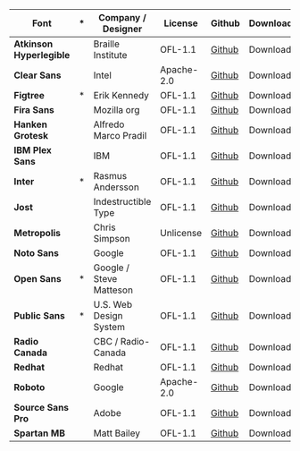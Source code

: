 | Font                      | *   | Company / Designer      | License    | Github                                                         | Download |
| ------------------------- | --- | ----------------------- | ---------- | -------------------------------------------------------------- | -------- |
| **Atkinson Hyperlegible** |     | Braille Institute       | OFL-1.1    | [Github](https://github.com/googlefonts/atkinson-hyperlegible) | Download |
| **Clear Sans**            |     | Intel                   | Apache-2.0 | [Github](https://github.com/intel/clear-sans)                  | Download |
| **Figtree**               | *   | Erik Kennedy            | OFL-1.1    | [Github](https://github.com/erikdkennedy/figtree)              | Download |
| **Fira Sans**             |     | Mozilla org             | OFL-1.1    | [Github](https://github.com/bBoxType/FiraSans)                 | Download |
| **Hanken Grotesk**        |     | Alfredo Marco Pradil    | OFL-1.1    | [Github](https://github.com/marcologous/hanken-grotesk)        | Download |
| **IBM Plex Sans**         |     | IBM                     | OFL-1.1    | [Github](https://github.com/IBM/plex)                          | Download |
| **Inter**                 | *   | Rasmus Andersson        | OFL-1.1    | [Github](https://github.com/rsms/inter)                        | Download |
| **Jost**                  |     | Indestructible Type     | OFL-1.1    | [Github](https://github.com/indestructible-type/Jost)          | Download |
| **Metropolis**            |     | Chris Simpson           | Unlicense  | [Github](https://github.com/dw5/Metropolis)                    | Download |
| **Noto Sans**             |     | Google                  | OFL-1.1    | [Github](https://github.com/notofonts/latin-greek-cyrillic )   | Download |
| **Open Sans**             | *   | Google / Steve Matteson | OFL-1.1    | [Github](https://github.com/googlefonts/opensans)              | Download |
| **Public Sans**           | *   | U.S. Web Design System  | OFL-1.1    | [Github](https://github.com/uswds/public-sans)                 | Download |
| **Radio Canada**          |     | CBC / Radio-Canada      | OFL-1.1    | [Github](https://github.com/cbcrc/radiocanadafonts)            | Download |
| **Redhat**                |     | Redhat                  | OFL-1.1    | [Github](https://github.com/RedHatOfficial/RedHatFont)         | Download |
| **Roboto**                |     | Google                  | Apache-2.0 | [Github](https://github.com/googlefonts/roboto)                | Download |
| **Source Sans Pro**       |     | Adobe                   | OFL-1.1    | [Github](https://github.com/adobe-fonts/source-sans)           | Download |
| **Spartan MB**            |     | Matt Bailey             | OFL-1.1    | [Github](https://github.com/MattBaileyDesign/Spartan-MB)       | Download |
